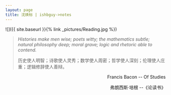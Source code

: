 ```yaml
---
layout: page
title: 沈焕标 | ishbguy->notes
---
```


![]({{ site.baseurl }}{% link _pictures/Reading.jpg %})

> *Histories make men wise; poets witty; the mathematics subtle; natural
> philosophy deep; moral grave; logic and rhetoric able to contend.*
>
> 历史使人明智；诗歌使人灵秀；数学使人周密；哲学使人深刻；伦理使人庄重；逻辑修辞使人善辩。 

<p align="right">Francis Bacon -- Of Studies</p>
<p align="right">弗朗西斯·培根 --《论读书》</p>

